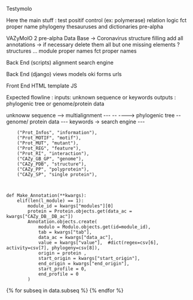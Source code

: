 Testymolo 

Here the main stuff :
test positif control (ex: polymerase)
relation logic
fct proper name
phylogeny
thesauruses and dictionaries
pre-alpha


VAZyMolO 2 pre-alpha 
Data Base  -> Coronavirus
structure
filling
add all annotations 
    -> if necessary delete them all but one
missing elements ?  
structures ...
module proper names 
fct proper names

Back End (scripts)
alignment
search engine

Back End  (django)
views
models oki
forms
urls

Front End
HTML template
JS 



Expected flowline :
inputs: unknown sequence or keywords 
outputs : phylogenic tree or genome/protein data

unknoww 
sequence   -->  multialignment  ---
                                                                   --
                                                                       ----> phylogenic tree
                                                                   --           genome/ protein data
                                                            ---
 keywords -> search engine --- 




        ("Prot_Infos", "information"),
        ("Prot_MOTIF", "motif"),
        ("Prot_MUT", "mutant"),
        ("Prot_REG", "feature"),
        ("Prot_RI", "interaction"),
        ("CAZy_GB_GP", "genome"),
        ("CAZy_PDB", "structure"),
        ("CAZy_PP", "polyprotein"),
        ("CAZy_SP", "single protein"),



    def Make_Annotation(**kwargs):
        elif(len(l_module) == 1):
            module_id = kwargs["modules"][0]
            protein = Protein.objects.get(data_ac = kwargs["CAZy_DB__DB_ac"])
            Annotation.objects.create(
                modulo = Modulo.objects.get(id=module_id),
                tab = kwargs["tab"],
                data_ac = kwargs["data_ac"],
                value = kwargs["value"],  #dict(regex=csv[6], activity=csv[7], phylogeny=csv[8]),
                origin = protein ,
                start_origin = kwargs["start_origin"],
                end_origin = kwargs["end_origin"],
                start_profile = 0,
                end_profile = 0
            )



{% for subseq in data.subseq %}
                    <rect class="subseq" height="20%" y="40%" fill="blue" film-opacity="0.4" 
                        x="" width=""  />
                    <line class="separator" y1="40%" y2="60%" stroke="black" stroke-width="2" 
                        x1="" x2=""  />
            {% endfor %}



<script>
            const data = JSON.parse($('#data'));
            const N = data.protein.length;
            var $svg = $(svg);
            let I = length(data.subseq);
            let i = 0;

            for (subseq in data.subseq) {
                
                $svg.innerhtml += '<rect class="subseq" height="20%" y="40%" fill="blue" fill-opacity="0.4" ';
                $svg.innerhtml += 'x="'+ subseq.start/N*100 +'%" width="'+ (subseq.start-subseq.end)/N*100 +'%"  />';
                
                i ++;
                if (i > I) {
                    $svg.innerhtml += '<line class="separator" y1="40%" y2="60%" stroke="black" stroke-width="2" ';
                    let pos = subseq.end/N*100;
                    $svg.innerhtml += 'x1="'+ pos +'%" x2="'+ pos +'%"  />';
                }                
                
            }
            
            $("rect.subseq").mouseover(function(){
                $(this).att("fill-opacity", "0.8");
            });
            $("rect.subseq").mouseout(function(){
                $(this).att("fill-opacity", "0.4");
            });

        </script>

